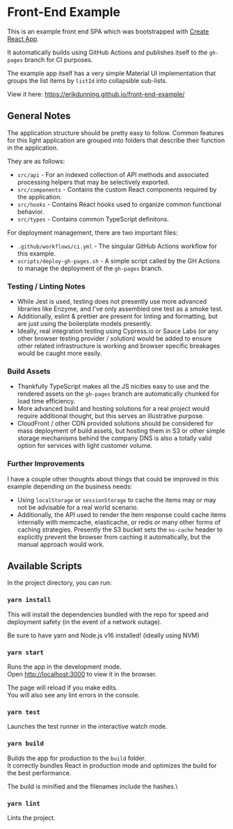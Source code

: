 # Front-End Example

This is an example front end SPA which was bootstrapped with [Create React App](https://github.com/facebook/create-react-app).

It automatically builds using GitHub Actions and publishes itself to the `gh-pages` branch for CI purposes.

The example app itself has a very simple Material UI implementation that groups the list items by `listId` into collapsible sub-lists.

View it here: https://erikdunning.github.io/front-end-example/

## General Notes

The application structure should be pretty easy to follow.
Common features for this light application are grouped into folders that describe their function in the application.

They are as follows:
- `src/api` - For an indexed collection of API methods and associated processing helpers that may be selectively exported.
- `src/components` - Contains the custom React components required by the application.
- `src/hooks` - Contains React hooks used to organize common functional behavior.
- `src/types` - Contains common TypeScript definitons.

For deployment management, there are two important files:
- `.github/workflows/ci.yml` - The singular GitHub Actions workflow for this example.
- `scripts/deploy-gh-pages.sh` - A simple script called by the GH Actions to manage the deployment of the `gh-pages` branch.  

### Testing / Linting Notes
- While Jest is used, testing does not presently use more advanced libraries like Enzyme, and I've only assembled one test as a smoke test.
- Additionally, eslint & prettier are present for linting and formatting, but are just using the boilerplate models presently.
- Ideally, real integration testing using Cypress.io or Sauce Labs (or any other browser testing provider / solution) would be
  added to ensure other related infrastructure is working and browser specific breakages would be caught more easily.

### Build Assets
- Thankfully TypeScript makes all the JS nicities easy to use and the rendered assets on the `gh-pages` branch are automatically
  chunked for load time efficiency.
- More advanced build and hosting solutions for a real project would require additional thought, but this serves an illustrative purpose.
- CloudFront / other CDN provided solutions should be considered for mass deployment of build assets, but hosting them in S3
  or other simple storage mechanisms behind the company DNS is also a totally valid option for services with light customer volume.

### Further Improvements
I have a couple other thoughts about things that could be improved in this example depending on the business needs:
- Using `localStorage` or `sessionStorage` to cache the items may or may not be advisable for a real world scenario.
- Additionally, the API used to render the item response could cache items internally with memcache, elasticache, or redis
  or many other forms of caching strategies.  Presently the S3 bucket sets the `no-cache` header to explicitly prevent the
  browser from caching it automatically, but the manual approach would work.

## Available Scripts

In the project directory, you can run:

### `yarn install`

This will install the dependencies bundled with the repo for speed and deployment safety (in the event of a network outage).

Be sure to have yarn and Node.js v16 installed! (ideally using NVM)

### `yarn start`

Runs the app in the development mode.\
Open [http://localhost:3000](http://localhost:3000) to view it in the browser.

The page will reload if you make edits.\
You will also see any lint errors in the console.

### `yarn test`

Launches the test runner in the interactive watch mode.

### `yarn build`

Builds the app for production to the `build` folder.\
It correctly bundles React in production mode and optimizes the build for the best performance.

The build is minified and the filenames include the hashes.\

### `yarn lint`

Lints the project.
